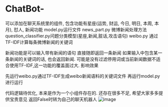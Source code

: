 # ChatBot-
可以添加在聊天系统里的组件, 包含功能有星座(运势, 财运, 今日, 明日, 本周, 本月),  怼人, 新闻功能
model.py运行文件
news_part.py 微博新闻处理方法
question_classifier.py问题分类模型(星座,新闻,脏话,攻击语句)
weibo.py 通过TF-IDF计算每条微博新闻的关键词

新闻功能是可以输入带有新闻的语句 直接随即返回一条新闻
如果输入中包含某一条新闻的关键词的话, 也会返回新闻. 可能是没有过滤停用词或当前新闻数据不适合使用TF-IDF,这一功能的覆盖面过大. 影响效果

先运行weibo.py通过TF-IDF生成weibo新闻语料的关键词文件
再运行model.py进行运行

代码逻辑待优化, 本来是作为一个小组件存在的. 还存在很多不足, 希望大家多多提供宝贵意见
返回False时转为自己的聊天机器人
![image](https://github.com/LiuYingKai/ChatBot_parts/blob/master/%E5%8C%B9%E9%85%8D%E6%A8%A1%E5%9D%97/1.png)
